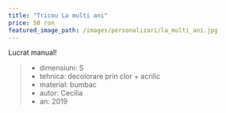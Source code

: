 ```yaml
---
title: "Tricou La multi ani"
price: 50 ron
featured_image_path: /images/personalizari/la_multi_ani.jpg
---
```


Lucrat manual!

> - dimensiuni: S
> - tehnica: decolorare prin clor + acrilic 
> - material: bumbac
> - autor: Cecilia
> - an: 2019
